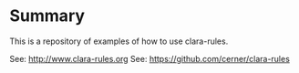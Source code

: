 # Summary

This is a repository of examples of how to use clara-rules.

See: http://www.clara-rules.org
See: https://github.com/cerner/clara-rules


